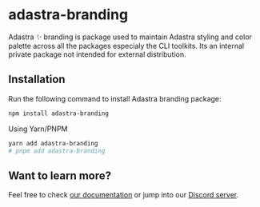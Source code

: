 # adastra-branding

Adastra ✨ branding is package used to maintain Adastra styling and color palette across all the packages especialy the CLI toolkits. Its an internal private package not intended for external distribution.

## Installation

Run the following command to install Adastra branding package:

```bash
npm install adastra-branding
```

Using Yarn/PNPM

```bash
yarn add adastra-branding
# pnpm add adastra-branding
```

## Want to learn more?

Feel free to check [our documentation](https://docs.blanklob.com) or jump into our [Discord server](https://help.blanklob.com).
